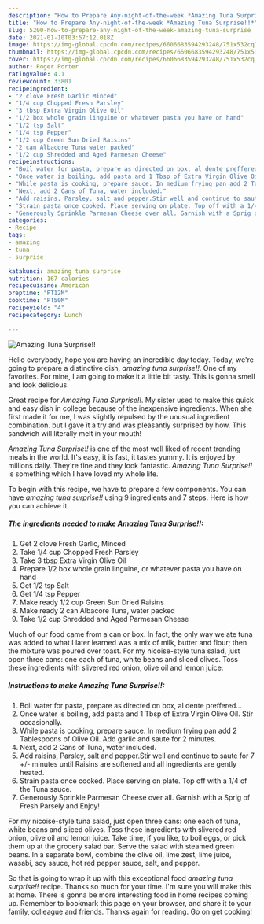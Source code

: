 ```yaml
---
description: "How to Prepare Any-night-of-the-week *Amazing Tuna Surprise!!*"
title: "How to Prepare Any-night-of-the-week *Amazing Tuna Surprise!!*"
slug: 5200-how-to-prepare-any-night-of-the-week-amazing-tuna-surprise
date: 2021-01-10T03:57:12.018Z
image: https://img-global.cpcdn.com/recipes/6606683594293248/751x532cq70/amazing-tuna-surprise-recipe-main-photo.jpg
thumbnail: https://img-global.cpcdn.com/recipes/6606683594293248/751x532cq70/amazing-tuna-surprise-recipe-main-photo.jpg
cover: https://img-global.cpcdn.com/recipes/6606683594293248/751x532cq70/amazing-tuna-surprise-recipe-main-photo.jpg
author: Roger Porter
ratingvalue: 4.1
reviewcount: 33801
recipeingredient:
- "2 clove Fresh Garlic Minced"
- "1/4 cup Chopped Fresh Parsley"
- "3 tbsp Extra Virgin Olive Oil"
- "1/2 box whole grain linguine or whatever pasta you have on hand"
- "1/2 tsp Salt"
- "1/4 tsp Pepper"
- "1/2 cup Green Sun Dried Raisins"
- "2 can Albacore Tuna water packed"
- "1/2 cup Shredded and Aged Parmesan Cheese"
recipeinstructions:
- "Boil water for pasta, prepare as directed on box, al dente preffered..."
- "Once water is boiling, add pasta and 1 Tbsp of Extra Virgin Olive Oil. Stir occasionally."
- "While pasta is cooking, prepare sauce. In medium frying pan add 2 Tablespoons of Olive Oil. Add garlic and saute for 2 minutes."
- "Next, add 2 Cans of Tuna, water included."
- "Add raisins, Parsley, salt and pepper.Stir well and continue to saute for 7 +/- minutes until Raisins are softened and all ingredients are gently heated."
- "Strain pasta once cooked. Place serving on plate. Top off with a 1/4 of the Tuna sauce."
- "Generously Sprinkle Parmesan Cheese over all. Garnish with a Sprig of Fresh Parsely and Enjoy!"
categories:
- Recipe
tags:
- amazing
- tuna
- surprise

katakunci: amazing tuna surprise 
nutrition: 167 calories
recipecuisine: American
preptime: "PT12M"
cooktime: "PT50M"
recipeyield: "4"
recipecategory: Lunch

---
```



![*Amazing Tuna Surprise!!*](https://img-global.cpcdn.com/recipes/6606683594293248/751x532cq70/amazing-tuna-surprise-recipe-main-photo.jpg)

Hello everybody, hope you are having an incredible day today. Today, we're going to prepare a distinctive dish, *amazing tuna surprise!!*. One of my favorites. For mine, I am going to make it a little bit tasty. This is gonna smell and look delicious.

Great recipe for *Amazing Tuna Surprise!!*. My sister used to make this quick and easy dish in college because of the inexpensive ingredients. When she first made it for me, I was slightly repulsed by the unusual ingredient combination. but I gave it a try and was pleasantly surprised by how. This sandwich will literally melt in your mouth!

*Amazing Tuna Surprise!!* is one of the most well liked of recent trending meals in the world. It's easy, it is fast, it tastes yummy. It is enjoyed by millions daily. They're fine and they look fantastic. *Amazing Tuna Surprise!!* is something which I have loved my whole life.


To begin with this recipe, we have to prepare a few components. You can have *amazing tuna surprise!!* using 9 ingredients and 7 steps. Here is how you can achieve it.

<!--inarticleads1-->

##### The ingredients needed to make *Amazing Tuna Surprise!!*:

1. Get 2 clove Fresh Garlic, Minced
1. Take 1/4 cup Chopped Fresh Parsley
1. Take 3 tbsp Extra Virgin Olive Oil
1. Prepare 1/2 box whole grain linguine, or whatever pasta you have on hand
1. Get 1/2 tsp Salt
1. Get 1/4 tsp Pepper
1. Make ready 1/2 cup Green Sun Dried Raisins
1. Make ready 2 can Albacore Tuna, water packed
1. Take 1/2 cup Shredded and Aged Parmesan Cheese


Much of our food came from a can or box. In fact, the only way we ate tuna was added to what I later learned was a mix of milk, butter and flour; then the mixture was poured over toast. For my nicoise-style tuna salad, just open three cans: one each of tuna, white beans and sliced olives. Toss these ingredients with slivered red onion, olive oil and lemon juice. 

<!--inarticleads2-->

##### Instructions to make *Amazing Tuna Surprise!!*:

1. Boil water for pasta, prepare as directed on box, al dente preffered...
1. Once water is boiling, add pasta and 1 Tbsp of Extra Virgin Olive Oil. Stir occasionally.
1. While pasta is cooking, prepare sauce. In medium frying pan add 2 Tablespoons of Olive Oil. Add garlic and saute for 2 minutes.
1. Next, add 2 Cans of Tuna, water included.
1. Add raisins, Parsley, salt and pepper.Stir well and continue to saute for 7 +/- minutes until Raisins are softened and all ingredients are gently heated.
1. Strain pasta once cooked. Place serving on plate. Top off with a 1/4 of the Tuna sauce.
1. Generously Sprinkle Parmesan Cheese over all. Garnish with a Sprig of Fresh Parsely and Enjoy!


For my nicoise-style tuna salad, just open three cans: one each of tuna, white beans and sliced olives. Toss these ingredients with slivered red onion, olive oil and lemon juice. Take time, if you like, to boil eggs, or pick them up at the grocery salad bar. Serve the salad with steamed green beans. In a separate bowl, combine the olive oil, lime zest, lime juice, wasabi, soy sauce, hot red pepper sauce, salt, and pepper. 

So that is going to wrap it up with this exceptional food *amazing tuna surprise!!* recipe. Thanks so much for your time. I'm sure you will make this at home. There is gonna be more interesting food in home recipes coming up. Remember to bookmark this page on your browser, and share it to your family, colleague and friends. Thanks again for reading. Go on get cooking!

